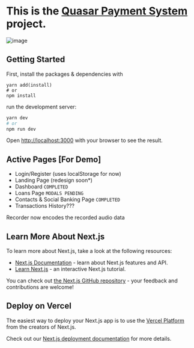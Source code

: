 # This is the [Quasar Payment System](https://qps.vercel.app/) project.
![image](https://user-images.githubusercontent.com/69642932/225964316-ae09a2e5-1f13-4208-b13e-2663288f5dbc.png)



## Getting Started
First, install the packages & dependencies with 
```
yarn add(install)
# or
npm install
```
run the development server:

```bash
yarn dev
# or
npm run dev
```

Open [http://localhost:3000](http://localhost:3000) with your browser to see the result.

## Active Pages [For Demo]
- Login/Register (uses localStorage for now)
- Landing Page (redesign soon*)
- Dashboard ``` COMPLETED ```
- Loans Page ``` MODALS PENDING ```
- Contacts & Social Banking Page ``` COMPLETED ```
- Transactions History???

Recorder now encodes the recorded audio data


## Learn More About Next.js

To learn more about Next.js, take a look at the following resources:

- [Next.js Documentation](https://nextjs.org/docs) - learn about Next.js features and API.
- [Learn Next.js](https://nextjs.org/learn) - an interactive Next.js tutorial.

You can check out [the Next.js GitHub repository](https://github.com/vercel/next.js/) - your feedback and contributions are welcome!

## Deploy on Vercel

The easiest way to deploy your Next.js app is to use the [Vercel Platform](https://vercel.com/new?utm_medium=default-template&filter=next.js&utm_source=create-next-app&utm_campaign=create-next-app-readme) from the creators of Next.js.

Check out our [Next.js deployment documentation](https://nextjs.org/docs/deployment) for more details.

